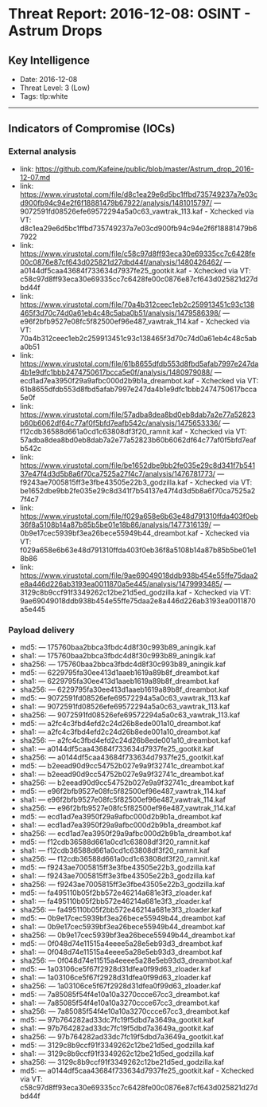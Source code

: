 # Threat Report: 2016-12-08: OSINT - Astrum Drops


## Key Intelligence
* Date: 2016-12-08
* Threat Level: 3 (Low)
* Tags: tlp:white

---

## Indicators of Compromise (IOCs)
### External analysis
* link: https://github.com/Kafeine/public/blob/master/Astrum_drop_2016-12-07.md
* link: https://www.virustotal.com/file/d8c1ea29e6d5bc1ffbd735749237a7e03cd900fb94c94e2f6f18881479b67922/analysis/1481015797/ — 9072591fd08526efe69572294a5a0c63_vawtrak_113.kaf - Xchecked via VT: d8c1ea29e6d5bc1ffbd735749237a7e03cd900fb94c94e2f6f18881479b67922
* link: https://www.virustotal.com/file/c58c97d8ff93eca30e69335cc7c6428fe00c0876e87cf643d025821d27dbd44f/analysis/1480426462/ — a0144df5caa43684f733634d7937fe25_gootkit.kaf - Xchecked via VT: c58c97d8ff93eca30e69335cc7c6428fe00c0876e87cf643d025821d27dbd44f
* link: https://www.virustotal.com/file/70a4b312ceec1eb2c259913451c93c138465f3d70c74d0a61eb4c48c5aba0b51/analysis/1479586398/ — e96f2bfb9527e08fc5f82500ef96e487_vawtrak_114.kaf - Xchecked via VT: 70a4b312ceec1eb2c259913451c93c138465f3d70c74d0a61eb4c48c5aba0b51
* link: https://www.virustotal.com/file/61b8655dfdb553d8fbd5afab7997e247da4b1e9dfc1bbb2474750617bcca5e0f/analysis/1480979088/ — ecd1ad7ea3950f29a9afbc000d2b9b1a_dreambot.kaf - Xchecked via VT: 61b8655dfdb553d8fbd5afab7997e247da4b1e9dfc1bbb2474750617bcca5e0f
* link: https://www.virustotal.com/file/57adba8dea8bd0eb8dab7a2e77a52823b60b6062df64c77af0f5bfd7eafb542c/analysis/1475653336/ — f12cdb36588d661a0cd1c63808df3f20_ramnit.kaf - Xchecked via VT: 57adba8dea8bd0eb8dab7a2e77a52823b60b6062df64c77af0f5bfd7eafb542c
* link: https://www.virustotal.com/file/be1652dbe9bb2fe035e29c8d341f7b54137e47f4d3d5b8a6f70ca7525a27f4c7/analysis/1476781773/ — f9243ae7005815ff3e3fbe43505e22b3_godzilla.kaf - Xchecked via VT: be1652dbe9bb2fe035e29c8d341f7b54137e47f4d3d5b8a6f70ca7525a27f4c7
* link: https://www.virustotal.com/file/f029a658e6b63e48d791310ffda403f0eb36f8a5108b14a87b85b5be01e18b86/analysis/1477316139/ — 0b9e17cec5939bf3ea26bece55949b44_dreambot.kaf - Xchecked via VT: f029a658e6b63e48d791310ffda403f0eb36f8a5108b14a87b85b5be01e18b86
* link: https://www.virustotal.com/file/9ae69049018ddb938b454e55ffe75daa2e8a446d226ab3193ea0011870a5e445/analysis/1479993485/ — 3129c8b9ccf91f3349262c12be21d5ed_godzilla.kaf - Xchecked via VT: 9ae69049018ddb938b454e55ffe75daa2e8a446d226ab3193ea0011870a5e445

### Payload delivery
* md5: <md5> — 175760baa2bbca3fbdc4d8f30c993b89_aningik.kaf
* sha1: <sha1> — 175760baa2bbca3fbdc4d8f30c993b89_aningik.kaf
* sha256: <sha256> — 175760baa2bbca3fbdc4d8f30c993b89_aningik.kaf
* md5: <md5> — 6229795fa30ee413d1aaeb1619a89b8f_dreambot.kaf
* sha1: <sha1> — 6229795fa30ee413d1aaeb1619a89b8f_dreambot.kaf
* sha256: <sha256> — 6229795fa30ee413d1aaeb1619a89b8f_dreambot.kaf
* md5: <md5> — 9072591fd08526efe69572294a5a0c63_vawtrak_113.kaf
* sha1: <sha1> — 9072591fd08526efe69572294a5a0c63_vawtrak_113.kaf
* sha256: <sha256> — 9072591fd08526efe69572294a5a0c63_vawtrak_113.kaf
* md5: <md5> — a2fc4c3fbd4efd2c24d26b8ede001a10_dreambot.kaf
* sha1: <sha1> — a2fc4c3fbd4efd2c24d26b8ede001a10_dreambot.kaf
* sha256: <sha256> — a2fc4c3fbd4efd2c24d26b8ede001a10_dreambot.kaf
* sha1: <sha1> — a0144df5caa43684f733634d7937fe25_gootkit.kaf
* sha256: <sha256> — a0144df5caa43684f733634d7937fe25_gootkit.kaf
* md5: <md5> — b2eead90d9cc54752b027e9a9f32741c_dreambot.kaf
* sha1: <sha1> — b2eead90d9cc54752b027e9a9f32741c_dreambot.kaf
* sha256: <sha256> — b2eead90d9cc54752b027e9a9f32741c_dreambot.kaf
* md5: <md5> — e96f2bfb9527e08fc5f82500ef96e487_vawtrak_114.kaf
* sha1: <sha1> — e96f2bfb9527e08fc5f82500ef96e487_vawtrak_114.kaf
* sha256: <sha256> — e96f2bfb9527e08fc5f82500ef96e487_vawtrak_114.kaf
* md5: <md5> — ecd1ad7ea3950f29a9afbc000d2b9b1a_dreambot.kaf
* sha1: <sha1> — ecd1ad7ea3950f29a9afbc000d2b9b1a_dreambot.kaf
* sha256: <sha256> — ecd1ad7ea3950f29a9afbc000d2b9b1a_dreambot.kaf
* md5: <md5> — f12cdb36588d661a0cd1c63808df3f20_ramnit.kaf
* sha1: <sha1> — f12cdb36588d661a0cd1c63808df3f20_ramnit.kaf
* sha256: <sha256> — f12cdb36588d661a0cd1c63808df3f20_ramnit.kaf
* md5: <md5> — f9243ae7005815ff3e3fbe43505e22b3_godzilla.kaf
* sha1: <sha1> — f9243ae7005815ff3e3fbe43505e22b3_godzilla.kaf
* sha256: <sha256> — f9243ae7005815ff3e3fbe43505e22b3_godzilla.kaf
* md5: <md5> — fa495110b05f2bb572e46214a681e3f3_zloader.kaf
* sha1: <sha1> — fa495110b05f2bb572e46214a681e3f3_zloader.kaf
* sha256: <sha256> — fa495110b05f2bb572e46214a681e3f3_zloader.kaf
* md5: <md5> — 0b9e17cec5939bf3ea26bece55949b44_dreambot.kaf
* sha1: <sha1> — 0b9e17cec5939bf3ea26bece55949b44_dreambot.kaf
* sha256: <sha256> — 0b9e17cec5939bf3ea26bece55949b44_dreambot.kaf
* md5: <md5> — 0f048d74e11515a4eeee5a28e5eb93d3_dreambot.kaf
* sha1: <sha1> — 0f048d74e11515a4eeee5a28e5eb93d3_dreambot.kaf
* sha256: <sha256> — 0f048d74e11515a4eeee5a28e5eb93d3_dreambot.kaf
* md5: <md5> — 1a03106ce5f67f2928d31dfea0f99d63_zloader.kaf
* sha1: <sha1> — 1a03106ce5f67f2928d31dfea0f99d63_zloader.kaf
* sha256: <sha256> — 1a03106ce5f67f2928d31dfea0f99d63_zloader.kaf
* md5: <md5> — 7a85085f54f4e10a10a3270ccce67cc3_dreambot.kaf
* sha1: <sha1> — 7a85085f54f4e10a10a3270ccce67cc3_dreambot.kaf
* sha256: <sha256> — 7a85085f54f4e10a10a3270ccce67cc3_dreambot.kaf
* md5: <md5> — 97b764282ad33dc7fc19f5dbd7a3649a_gootkit.kaf
* sha1: <sha1> — 97b764282ad33dc7fc19f5dbd7a3649a_gootkit.kaf
* sha256: <sha256> — 97b764282ad33dc7fc19f5dbd7a3649a_gootkit.kaf
* md5: <md5> — 3129c8b9ccf91f3349262c12be21d5ed_godzilla.kaf
* sha1: <sha1> — 3129c8b9ccf91f3349262c12be21d5ed_godzilla.kaf
* sha256: <sha256> — 3129c8b9ccf91f3349262c12be21d5ed_godzilla.kaf
* md5: <md5> — a0144df5caa43684f733634d7937fe25_gootkit.kaf - Xchecked via VT: c58c97d8ff93eca30e69335cc7c6428fe00c0876e87cf643d025821d27dbd44f
